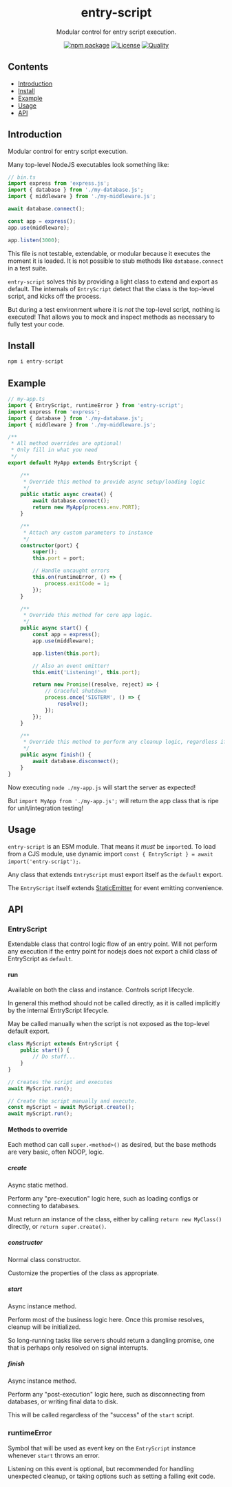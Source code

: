 <div style="text-align:center">

<h1>entry-script</h1>
<p>Modular control for entry script execution.</p>

[![npm package](https://badge.fury.io/js/entry-script.svg)](https://www.npmjs.com/package/entry-script)
[![License](https://img.shields.io/npm/l/entry-script.svg)](https://github.com/JacobLey/leyman/blob/main/common/config/publish/LICENSE)
[![Quality](https://img.shields.io/npms-io/quality-score/entry-script.svg)](https://github.com/JacobLey/leyman/blob/main/tools/entry-script)

</div>

## Contents
- [Introduction](#introduction)
- [Install](#install)
- [Example](#example)
- [Usage](#usage)
- [API](#api)

<a name="Introduction"></a>
## Introduction

Modular control for entry script execution.

Many top-level NodeJS executables look something like:

```ts
// bin.ts
import express from 'express.js';
import { database } from './my-database.js';
import { middleware } from './my-middleware.js';

await database.connect();

const app = express();
app.use(middleware);

app.listen(3000);
```

This file is not testable, extendable, or modular because it executes the moment it is loaded. It is not possible to stub methods like `database.connect` in a test suite.

`entry-script` solves this by providing a light class to extend and export as default. The internals of `EntryScript` detect that the class is the top-level script, and kicks off the process.

But during a test environment where it is _not_ the top-level script, nothing is executed! That allows you to mock and inspect methods as necessary to fully test your code.

<a name="Install"></a>
## Install

```sh
npm i entry-script
```

<a name="Example"></a>
## Example

```ts
// my-app.ts
import { EntryScript, runtimeError } from 'entry-script';
import express from 'express';
import { database } from './my-database.js';
import { middleware } from './my-middleware.js';

/**
 * All method overrides are optional!
 * Only fill in what you need
 */
export default MyApp extends EntryScript {

    /**
     * Override this method to provide async setup/loading logic
     */
    public static async create() {
        await database.connect();
        return new MyApp(process.env.PORT);
    }

    /**
     * Attach any custom parameters to instance
     */
    constructor(port) {
        super();
        this.port = port;

        // Handle uncaught errors
        this.on(runtimeError, () => {
            process.exitCode = 1;
        });
    }

    /**
     * Override this method for core app logic.
     */
    public async start() {
        const app = express();
        app.use(middleware);

        app.listen(this.port);

        // Also an event emitter!
        this.emit('Listening!', this.port);

        return new Promise((resolve, reject) => {
            // Graceful shutdown
            process.once('SIGTERM', () => {
                resolve();
            });
        });
    }

    /**
     * Override this method to perform any cleanup logic, regardless if `start` threw an error.
     */
    public async finish() {
        await database.disconnect();
    }
}
```

Now executing `node ./my-app.js` will start the server as expected!

But `import MyApp from './my-app.js';` will return the app class that is ripe for unit/integration testing!

<a name="Usage"></a>
## Usage

`entry-script` is an ESM module. That means it _must_ be `import`ed. To load from a CJS module, use dynamic import `const { EntryScript } = await import('entry-script');`.

Any class that extends `EntryScript` must export itself as the `default` export.

The `EntryScript` itself extends [StaticEmitter](https://www.npmjs.com/package/static-emitter) for event emitting convenience.

<a name="Api"></a>
## API

### EntryScript

Extendable class that control logic flow of an entry point. Will not perform any execution if the entry point for nodejs does not export a child class of EntryScript as `default`.

#### run

Available on both the class and instance. Controls script lifecycle.

In general this method should not be called directly, as it is called implicitly by the internal EntryScript lifecycle.

May be called manually when the script is not exposed as the top-level default export.

```ts
class MyScript extends EntryScript {
    public start() {
        // Do stuff...
    }
}

// Creates the script and executes
await MyScript.run();

// Create the script manually and execute.
const myScript = await MyScript.create();
await myScript.run();
```

#### Methods to override

Each method can call `super.<method>()` as desired, but the base methods are very basic, often NOOP, logic.

##### create

Async static method.

Perform any "pre-execution" logic here, such as loading configs or connecting to databases.

Must return an instance of the class, either by calling `return new MyClass()` directly, or `return super.create()`.

##### constructor

Normal class constructor.

Customize the properties of the class as appropriate.

##### start

Async instance method.

Perform most of the business logic here. Once this promise resolves, cleanup will be initialized.

So long-running tasks like servers should return a dangling promise, one that is perhaps only resolved on signal interrupts.

##### finish

Async instance method.

Perform any "post-execution" logic here, such as disconnecting from databases, or writing final data to disk.

This will be called regardless of the "success" of the `start` script.

### runtimeError

Symbol that will be used as event key on the `EntryScript` instance whenever `start` throws an error.

Listening on this event is optional, but recommended for handling unexpected cleanup, or taking options such as setting a failing exit code.
